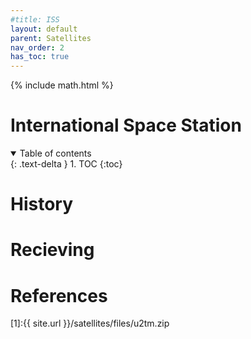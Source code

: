 ```yaml
---
#title: ISS
layout: default
parent: Satellites
nav_order: 2
has_toc: true
---
```


{% include math.html %}

<h1><b>International Space Station</b></h1>



<details open markdown="block">
  <summary>
    Table of contents
  </summary>
  {: .text-delta }
1. TOC
{:toc}
</details>

# History



# Recieving




# References

<script>
	var map_n2yo = '4'; 
	var norad_n2yo = '25544';
	var size_n2yo = 'small';
	var allpasses_n2yo = '0';
</script>
<script type="text/javascript" src="https://www.n2yo.com/js/widget-tracker.js"></script>



[1]:{{ site.url }}/satellites/files/u2tm.zip